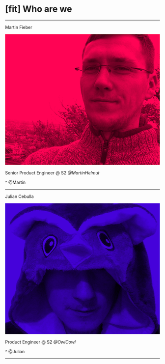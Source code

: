 # [fit] Who are **we**

---

Martin Fieber

![](images/martin_fieber.png)

Senior Product Engineer @ S2
_@MartinHelmut_

^ @Martin

---

Julian Cebulla

![](images/julian_cebulla.png)

Product Engineer @ S2
_@OwlCowl_

^ @Julian

---
